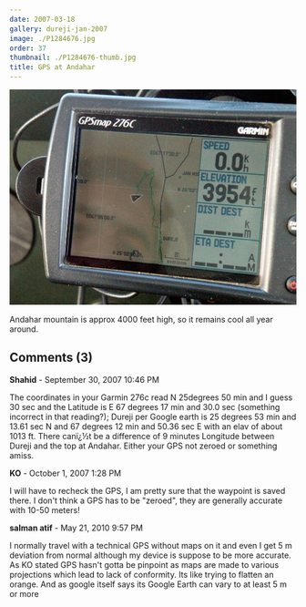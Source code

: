 ```yaml
---
date: 2007-03-18
gallery: dureji-jan-2007
image: ./P1284676.jpg
order: 37
thumbnail: ./P1284676-thumb.jpg
title: GPS at Andahar
---
```


![GPS at Andahar](./P1284676.jpg)

Andahar mountain is approx 4000 feet high, so it remains cool all year around.

<div id="comments">

## Comments (3)

<div id="comment">

**Shahid** - September 30, 2007 10:46 PM

The coordinates in your Garmin 276c read N 25degrees 50 min and I guess 30 sec and the Latitude is E 67 degrees 17 min and 30.0 sec (something incorrect in that reading?); Dureji per Google earth is 25 degrees 53 min and 13.61 sec N and 67 degrees 12 min and 50.36 sec E with an elav of about 1013 ft. There canï¿½t be a difference of 9 minutes Longitude between Dureji and the top at Andahar. Either your GPS not zeroed or something amiss.

</div>

<div id="comment">

**KO** - October  1, 2007  1:28 PM

I will have to recheck the GPS, I am pretty sure that the waypoint is saved there. I don't think a GPS has to be "zeroed", they are generally accurate with 10-50 meters!

</div>

<div id="comment">

**salman atif** - May 21, 2010  9:57 PM

I normally travel with a technical GPS without maps on it and even I get 5 m deviation from normal although my device is suppose to be more accurate. As KO stated GPS hasn't gotta be pinpoint as maps are made to various projections which lead to lack of conformity. Its like trying to flatten an orange. And as google itself says its Google Earth can vary to at least 5 m or more

</div>

</div>
